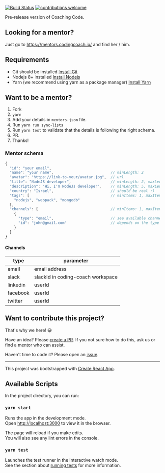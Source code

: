 [![Build Status](https://travis-ci.com/Coding-Coach/find-a-mentor.svg?branch=master)](https://travis-ci.com/Coding-Coach/find-a-mentor)
[![contributions welcome](https://img.shields.io/badge/contributions-welcome-brightgreen.svg?style=flat)](https://github.com/Coding-Coach/find-a-mentor/issues)

Pre-release version of Coaching Code.

## Looking for a mentor?

Just go to https://mentors.codingcoach.io/ and find her / him.

## Requirements
- Git should be installed [Install Git](https://git-scm.com/downloads)
- Nodejs 8+ installed [Install Nodejs](https://nodejs.org/en/download/)
- Yarn (we recommend using yarn as a package manager) [Install Yarn](https://yarnpkg.com/en/)



## Want to be a mentor?

1. Fork
2. `yarn`
3. Add your details in `mentors.json` file.
4. Run `yarn run sync-lists`
5. Run `yarn test` to validate that the details is following the right schema.
6. PR.
7. Thanks!

### Mentor schema

```javascript
{
  "id": "your email",
  "name": "your name",                          // minLength: 2
  "avatar": "https://link-to-your/avatar.jpg",  // url
  "title": "NodeJS developer",                  // minLength: 2, maxLength: 30
  "description": "Hi, I'm NodeJs developer",    // minLength: 5, maxLength: 80 optional
  "country": "Israel",                          // should be real :)
  "tags": [                                     // minItems: 1, maxItems: 5
    "nodejs", "webpack", "mongodb"
  ],
  "channels": [                                 // minItems: 1, maxItems: 3
    {
      "type": "email",                          // see available channels below
      "id": "john@gmail.com"                    // depends on the type
    }
  ]
}
```

#### Channels

| type     | parameter                         |
|----------|-----------------------------------|
| email    | email address                     |
| slack    | slackId in coding-coach workspace |
| linkedin | userId                            |
| facebook | userId                            |
| twitter  | userId                            |

## Want to contribute this project?

That's why we here! 😀

Have an idea? Please [create a PR](https://help.github.com/articles/creating-a-pull-request/). If you not sure how to do this, ask us or find a mentor who can assist.

Haven't time to code it? Please open an [issue](https://github.com/Coding-Coach/find-a-mentor/issues/new).


---

This project was bootstrapped with [Create React App](https://github.com/facebook/create-react-app).

## Available Scripts

In the project directory, you can run:

### `yarn start`

Runs the app in the development mode.<br>
Open [http://localhost:3000](http://localhost:3000) to view it in the browser.

The page will reload if you make edits.<br>
You will also see any lint errors in the console.

### `yarn test`

Launches the test runner in the interactive watch mode.<br>
See the section about [running tests](https://facebook.github.io/create-react-app/docs/running-tests) for more information.
